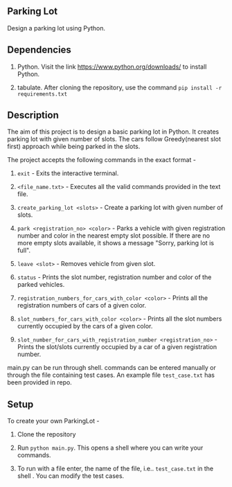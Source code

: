 ## Parking Lot
Design a parking lot using Python.

## Dependencies

1. Python. Visit the link https://www.python.org/downloads/ to install Python. 

2. tabulate. After cloning the repository, use the command `pip install -r requirements.txt`

## Description

The aim of this project is to design a basic parking lot in Python. It creates parking lot with given number of slots. The cars follow Greedy(nearest slot first) approach while being parked in the slots.

The project accepts the following commands in the exact format -

1. `exit` - Exits the interactive terminal.

2. `<file_name.txt>` - Executes all the valid commands provided in the text file.

3. `create_parking_lot <slots>` - Create a parking lot with given number of slots.

4. `park <registration_no> <color>` - Parks a vehicle with given registration number and color in the nearest empty slot possible. If there are no more empty slots available, it shows a message "Sorry, parking lot is full".

5. `leave <slot>` - Removes vehicle from given slot.

6. `status` - Prints the slot number, registration number and color of the parked vehicles.

7. `registration_numbers_for_cars_with_color <color>` - Prints all the registration numbers of cars of a given color.

8. `slot_numbers_for_cars_with_color <color>` - Prints all the slot numbers currently occupied by the cars of a given color.

9. `slot_number_for_cars_with_registration_number <registration_no>` - Prints the slot/slots currently occupied by a car of a given registration number.


main.py can be run through shell. commands can be entered manually or through the file containing test cases. An example file `test_case.txt` has been provided in repo.


## Setup

To create your own ParkingLot - 

1. Clone the repository

2. Run `python main.py`. This opens a shell where you can write your commands.
  
3. To run with a file enter, the name of the file, i.e.. `test_case.txt` in the shell . You can modify the test cases.